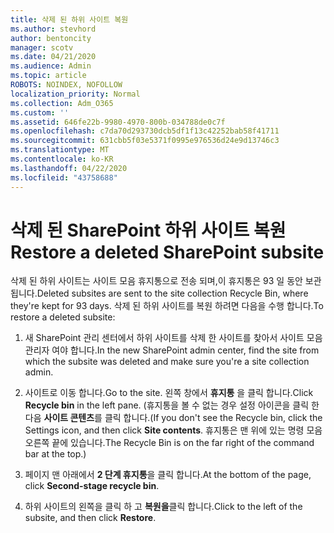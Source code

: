 ```yaml
---
title: 삭제 된 하위 사이트 복원
ms.author: stevhord
author: bentoncity
manager: scotv
ms.date: 04/21/2020
ms.audience: Admin
ms.topic: article
ROBOTS: NOINDEX, NOFOLLOW
localization_priority: Normal
ms.collection: Adm_O365
ms.custom: ''
ms.assetid: 646fe22b-9980-4970-800b-034788de0c7f
ms.openlocfilehash: c7da70d293730dcb5df1f13c42252bab58f41711
ms.sourcegitcommit: 631cbb5f03e5371f0995e976536d24e9d13746c3
ms.translationtype: MT
ms.contentlocale: ko-KR
ms.lasthandoff: 04/22/2020
ms.locfileid: "43758688"
---
```

# <a name="restore-a-deleted-sharepoint-subsite"></a><span data-ttu-id="c9e84-102">삭제 된 SharePoint 하위 사이트 복원</span><span class="sxs-lookup"><span data-stu-id="c9e84-102">Restore a deleted SharePoint subsite</span></span>

<span data-ttu-id="c9e84-103">삭제 된 하위 사이트는 사이트 모음 휴지통으로 전송 되며,이 휴지통은 93 일 동안 보관 됩니다.</span><span class="sxs-lookup"><span data-stu-id="c9e84-103">Deleted subsites are sent to the site collection Recycle Bin, where they're kept for 93 days.</span></span> <span data-ttu-id="c9e84-104">삭제 된 하위 사이트를 복원 하려면 다음을 수행 합니다.</span><span class="sxs-lookup"><span data-stu-id="c9e84-104">To restore a deleted subsite:</span></span>
  
1. <span data-ttu-id="c9e84-105">새 SharePoint 관리 센터에서 하위 사이트를 삭제 한 사이트를 찾아서 사이트 모음 관리자 여야 합니다.</span><span class="sxs-lookup"><span data-stu-id="c9e84-105">In the new SharePoint admin center, find the site from which the subsite was deleted and make sure you're a site collection admin.</span></span> 
    
2. <span data-ttu-id="c9e84-106">사이트로 이동 합니다.</span><span class="sxs-lookup"><span data-stu-id="c9e84-106">Go to the site.</span></span> <span data-ttu-id="c9e84-107">왼쪽 창에서 **휴지통** 을 클릭 합니다.</span><span class="sxs-lookup"><span data-stu-id="c9e84-107">Click **Recycle bin** in the left pane.</span></span> <span data-ttu-id="c9e84-108">(휴지통을 볼 수 없는 경우 설정 아이콘을 클릭 한 다음 **사이트 콘텐츠**를 클릭 합니다.</span><span class="sxs-lookup"><span data-stu-id="c9e84-108">(If you don't see the Recycle bin, click the Settings icon, and then click **Site contents**.</span></span> <span data-ttu-id="c9e84-109">휴지통은 맨 위에 있는 명령 모음 오른쪽 끝에 있습니다.</span><span class="sxs-lookup"><span data-stu-id="c9e84-109">The Recycle Bin is on the far right of the command bar at the top.)</span></span>
    
3. <span data-ttu-id="c9e84-110">페이지 맨 아래에서 **2 단계 휴지통**을 클릭 합니다.</span><span class="sxs-lookup"><span data-stu-id="c9e84-110">At the bottom of the page, click **Second-stage recycle bin**.</span></span>
    
4. <span data-ttu-id="c9e84-111">하위 사이트의 왼쪽을 클릭 하 고 **복원을**클릭 합니다.</span><span class="sxs-lookup"><span data-stu-id="c9e84-111">Click to the left of the subsite, and then click **Restore**.</span></span>
    

